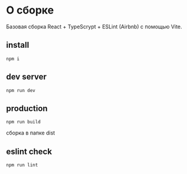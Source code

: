 # О сборке
Базовая сборка React + TypeScrypt + ESLint (Airbnb) с помощью Vite.

## install
```
npm i
```

## dev server
```
npm run dev
```

## production
```
npm run build
```
сборка в папке dist

## eslint check
```
npm run lint
```
